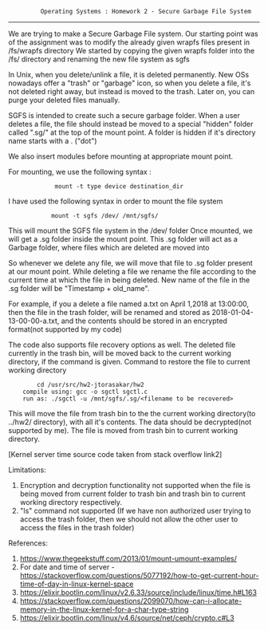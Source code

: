 
             Operating Systems : Homework 2 - Secure Garbage File System

--------------------------------------------------------------------------------------------------------------

We are trying to make a Secure Garbage File system.
Our starting point was of the assignment was to modify the already given wrapfs files present in /fs/wrapfs directory
We started by copying the given wrapfs folder into the /fs/ directory and renaming the new file system as sgfs

In Unix, when you delete/unlink a file, it is deleted permanently. New OSs nowadays offer a "trash" or "garbage" icon, so when you delete a file, it's not deleted right away, but instead is moved to the trash. Later on, you can purge your deleted files manually.

SGFS is intended to create such a secure garbage folder. When a user deletes a file, the file should instead be moved to a special "hidden" folder called ".sg/" at the top of the mount point. A folder is hidden if it's directory name starts with a . ("dot") 

We also insert modules before mounting at appropriate mount point. 

For mounting, we use the following syntax :  

			     mount -t type device destination_dir

I have used the following syntax in order to mount the file system

				mount -t sgfs /dev/ /mnt/sgfs/

This will mount the SGFS file system in the /dev/ folder
Once mounted, we will get a .sg folder inside the mount point.
This .sg folder will act as a Garbage folder, where files which are deleted are moved into

So whenever we delete any file, we will move that file to .sg folder present at our mount point.
While deleting a file we rename the file according to the current time at which the file in being deleted. New name of the file in the .sg folder will be "Timestamp + old_name".

For example, if you a delete a file named a.txt on April 1,2018 at 13:00:00, then the file in the trash folder, will be renamed and stored as 2018-01-04-13-00-00-a.txt, and the contents should be stored in an encrypted format(not supported by my code)

The code also supports file recovery options as well. The deleted file currently in the trash bin, will be moved back to the current working directory, if the command is given. Command to restore the file to current working directory

      		cd /usr/src/hw2-jtorasakar/hw2
		compile using: gcc -o sgctl sgctl.c
		run as:	./sgctl -u /mnt/sgfs/.sg/<filename to be recovered>

This will move the file from trash bin to the the current working directory(to ../hw2/ directory), with all it's contents. The data should be decrypted(not supported by me). The file is moved from trash bin to current working directory.

[Kernel server time source code taken from stack overflow link2]


Limitations: 
1. Encryption and decryption functionality not supported when the file is being moved from current folder to trash bin and trash bin to current working directory respectively.
2. "ls" command not supported (If we have non authorized user trying to access the trash folder, then we should not allow the other user to access the files in the trash folder)


References: 
1. https://www.thegeekstuff.com/2013/01/mount-umount-examples/
2. For date and time of server - https://stackoverflow.com/questions/5077192/how-to-get-current-hour-time-of-day-in-linux-kernel-space
3. https://elixir.bootlin.com/linux/v2.6.33/source/include/linux/time.h#L163
4. https://stackoverflow.com/questions/2099070/how-can-i-allocate-memory-in-the-linux-kernel-for-a-char-type-string
5. https://elixir.bootlin.com/linux/v4.6/source/net/ceph/crypto.c#L3

